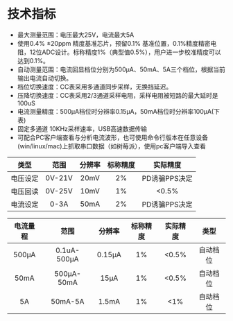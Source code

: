# 技术指标

- 最大测量范围：电压最大25V，电流最大5A
- 使用0.4% ±20ppm 精度基准芯片，预留0.1% 基准位置，0.1%精度精密电阻，12位ADC设计。标称精度1%（典型值0.5%），用户进一步校准精度可以达到0.1%。
- 自动测量范围：电流回显档位分别为500μA、50mA、5A三个档位，根据当前输出电流自动切换。
- 档位切换速度：CC表采用多通道同步采样，无换挡延迟。
- 压降切换速度：CC表采用2/3通道采样电阻，采样电阻被短路的最大延时是100uS
- 电流测量精度：500μA档位时分辨率0.15μA，50mA档位时分辨率100μA(下表)
- 固定多通道 10KHz采样速率，USB高速数据传输
- 可配合PC客户端查看与分析电流波形，也可使用命令行版本在任意设备(win/linux/mac)上抓取串口数据（如树莓派），使用pc客户端导入查看

|   类型   |  范围  | 分辨率 | 标称精度 |   实际精度    |
| :------: | :----: | :----: | :------: | :-----------: |
| 电压设定 | 0V-21V |  20mV  |    2%    | PD诱骗PPS决定 |
| 电压回读 | 0V-25V |  10mV  |    1%    |     <0.5%     |
| 电流设定 |  0-3A  |  50mA  |    2%    | PD诱骗PPS决定 |

| 电流量程 |    范围     | 分辨率 | 标称精度 | 实际精度 |   类型   |
| :------: | :---------: | :----: | :------: | :------: | :------: |
|  500μA   | 0.1uA-500μA | 0.15μA |    1%    |  <0.5%   | 自动档位 |
|   50mA   | 500μA-50mA  |  15μA  |    1%    |  <0.5%   | 自动档位 |
|    5A    |   50mA-5A   | 1.5mA  |    1%    |   <1%    | 自动档位 |
